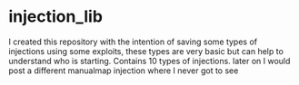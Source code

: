 # injection_lib
 I created this repository with the intention of saving some types of injections using some exploits, these types are very basic but can help to understand who is starting.  Contains 10 types of injections. later on I would post a different manualmap injection where I never got to see

